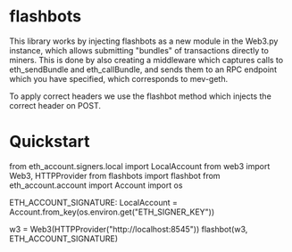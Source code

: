 # flashbots
This library works by injecting flashbots as a new module in the Web3.py instance, which allows submitting "bundles" of transactions directly to miners. This is done by also creating a middleware which captures calls to eth_sendBundle and eth_callBundle, and sends them to an RPC endpoint which you have specified, which corresponds to mev-geth.

To apply correct headers we use the flashbot method which injects the correct header on POST.
# Quickstart
from eth_account.signers.local import LocalAccount
from web3 import Web3, HTTPProvider
from flashbots import flashbot
from eth_account.account import Account
import os

ETH_ACCOUNT_SIGNATURE: LocalAccount = Account.from_key(os.environ.get("ETH_SIGNER_KEY"))


w3 = Web3(HTTPProvider("http://localhost:8545"))
flashbot(w3, ETH_ACCOUNT_SIGNATURE)
